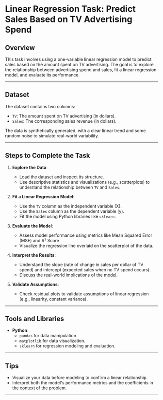 
# Linear Regression Task: Predict Sales Based on TV Advertising Spend

## Overview
This task involves using a one-variable linear regression model to predict sales based on the amount spent on TV advertising. 
The goal is to explore the relationship between advertising spend and sales, fit a linear regression model, and evaluate its performance.

---

## Dataset
The dataset contains two columns:
- `TV`: The amount spent on TV advertising (in dollars).
- `Sales`: The corresponding sales revenue (in dollars).

The data is synthetically generated, with a clear linear trend and some random noise to simulate real-world variability.

---

## Steps to Complete the Task
1. **Explore the Data**:
   - Load the dataset and inspect its structure.
   - Use descriptive statistics and visualizations (e.g., scatterplots) to understand the relationship between `TV` and `Sales`.

2. **Fit a Linear Regression Model**:
   - Use the `TV` column as the independent variable (X).
   - Use the `Sales` column as the dependent variable (y).
   - Fit the model using Python libraries like `sklearn`.

3. **Evaluate the Model**:
   - Assess model performance using metrics like Mean Squared Error (MSE) and R² Score.
   - Visualize the regression line overlaid on the scatterplot of the data.

4. **Interpret the Results**:
   - Understand the slope (rate of change in sales per dollar of TV spend) and intercept (expected sales when no TV spend occurs).
   - Discuss the real-world implications of the model.

5. **Validate Assumptions**:
   - Check residual plots to validate assumptions of linear regression (e.g., linearity, constant variance).

---

## Tools and Libraries
- **Python**:
  - `pandas` for data manipulation.
  - `matplotlib` for data visualization.
  - `sklearn` for regression modeling and evaluation.

---

## Tips
- Visualize your data before modeling to confirm a linear relationship.
- Interpret both the model's performance metrics and the coefficients in the context of the problem.

---
